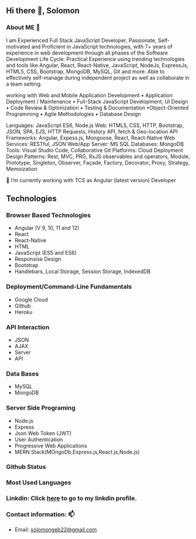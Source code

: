 ## Hi there 👋, Solomon 
### About ME 💬
I am Experienced Full Stack JavaScript Developer, Passionate, Self-motivated and Proficient in JavaScript technologies, with 7+ years of experience in web development through all phases of the Software Development Life Cycle. Practical Experience using trending technologies and tools like Angular, React, React-Native, JavaScript, NodeJs, ExpressJs, HTML5, CSS, Bootstrap, MongoDB, MySQL, Git and more. Able to effectively self-manage during independent project as well as collaborate in a team setting.

working with Web and Mobile Application Development • Application Deployment / Maintenance • Full-Stack JavaScript Development, UI Design • Code Review & Optimization • Testing & Documentation •Object-Oriented Programming • Agile Methodologies • Database Design

Languages: JavaScript ES6, Node.js
Web: HTML5, CSS, HTTP, Bootstrap, JSON, SPA, EJS, HTTP Requests, History API, fetch & Geo-location API
Frameworks: Angular, Expess.js, Mongoose, React, React-Native
Web Services: RESTful, JSON
Web/App Server: MS SQL
Databases: MongoDB
Tools: Visual Studio Code, Collaborative Git
Platforms: Cloud Deployment
Design Patterns: Rest, MVC, PRG, RxJS observables and operators, Module, Prototype, Singleton, Observer, Façade, Factory, Decorator, Proxy, Strategy, Memoization

🔭 I’m currently working with TCS as Angular (latest version) Developer

## Technologies
### Browser Based Technologies
* Angular (V 9, 10, 11 and 12)
* React
* React-Native
* HTML
* JavaScript (ES5 and ES6)
* Responsive Design
* Bootstrap
* Handlebars, Local Storage, Session Storage, IndexedDB

### Deployment/Command-Line Fundamentals
* Google Cloud
* Github
* Heroku

### API Interaction
* JSON
* AJAX
* Server
* API

### Data Bases
* MySQL
* MongoDB

### Server Side Programing
* Node.js
* Express
* Json Web Token (JWT)
* User Authentication
* Progressive Web Applications
* MERN Stack(MOngoDb,Express.js,React.js,Node.js)

### Github Status
<!-- [![Anurag's GitHub stats](https://github-readme-stats.vercel.app/api?username=Solofaxum)](https://github.com/Solofaxum/github-readme-stats) -->
<!--![Anurag's GitHub stats](https://github-readme-stats.vercel.app/api?username=Solofaxum&hide=contribs,prs) -->

### Most Used Languages
<!-- [![Top Langs](https://github-readme-stats.vercel.app/api/top-langs/?username=anuraghazra)](https://github.com/anuraghazra/github-readme-stats) -->


### Linkdin: Click [here](https://www.linkedin.com/in/solomon-gebreslasie/) to go to my linkdin profile. 

### Contact information: 📫
 * Email: solomongeb22@gmail.com
<!--
**Solofaxum/Solofaxum** is a ✨ _special_ ✨ repository because its `README.md` (this file) appears on your GitHub profile.

Here are some ideas to get you started:

- 🔭 I’m currently working on ...
- 🌱 I’m currently learning ...
- 👯 I’m looking to collaborate on ...
- 🤔 I’m looking for help with ...
- 💬 Ask me about ...
- 📫 How to reach me: ...
- 😄 Pronouns: ...
- ⚡ Fun fact: ...
-->
